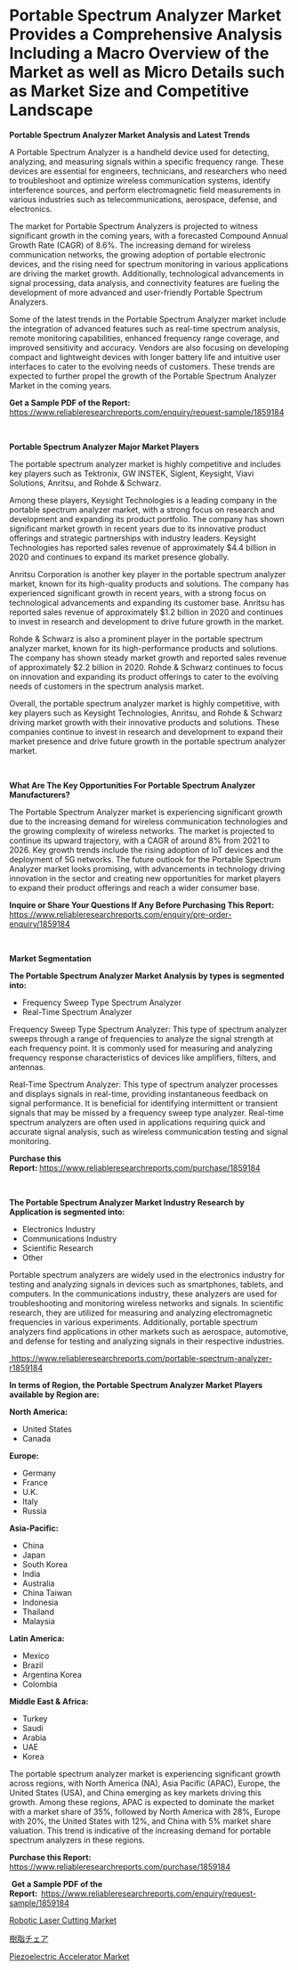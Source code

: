 <p><h1>Portable Spectrum Analyzer Market Provides a Comprehensive Analysis Including a Macro Overview of the Market as well as Micro Details such as Market Size and Competitive Landscape</h1></p><p><strong>Portable Spectrum Analyzer Market Analysis and Latest Trends</strong></p>
<p><p>A Portable Spectrum Analyzer is a handheld device used for detecting, analyzing, and measuring signals within a specific frequency range. These devices are essential for engineers, technicians, and researchers who need to troubleshoot and optimize wireless communication systems, identify interference sources, and perform electromagnetic field measurements in various industries such as telecommunications, aerospace, defense, and electronics.</p><p>The market for Portable Spectrum Analyzers is projected to witness significant growth in the coming years, with a forecasted Compound Annual Growth Rate (CAGR) of 8.6%. The increasing demand for wireless communication networks, the growing adoption of portable electronic devices, and the rising need for spectrum monitoring in various applications are driving the market growth. Additionally, technological advancements in signal processing, data analysis, and connectivity features are fueling the development of more advanced and user-friendly Portable Spectrum Analyzers.</p><p>Some of the latest trends in the Portable Spectrum Analyzer market include the integration of advanced features such as real-time spectrum analysis, remote monitoring capabilities, enhanced frequency range coverage, and improved sensitivity and accuracy. Vendors are also focusing on developing compact and lightweight devices with longer battery life and intuitive user interfaces to cater to the evolving needs of customers. These trends are expected to further propel the growth of the Portable Spectrum Analyzer Market in the coming years.</p></p>
<p><strong>Get a Sample PDF of the Report:&nbsp;</strong> <a href="https://www.reliableresearchreports.com/enquiry/request-sample/1859184">https://www.reliableresearchreports.com/enquiry/request-sample/1859184</a></p>
<p>&nbsp;</p>
<p><strong>Portable Spectrum Analyzer Major Market Players</strong></p>
<p><p>The portable spectrum analyzer market is highly competitive and includes key players such as Tektronix, GW INSTEK, Siglent, Keysight, Viavi Solutions, Anritsu, and Rohde & Schwarz. </p><p>Among these players, Keysight Technologies is a leading company in the portable spectrum analyzer market, with a strong focus on research and development and expanding its product portfolio. The company has shown significant market growth in recent years due to its innovative product offerings and strategic partnerships with industry leaders. Keysight Technologies has reported sales revenue of approximately $4.4 billion in 2020 and continues to expand its market presence globally.</p><p>Anritsu Corporation is another key player in the portable spectrum analyzer market, known for its high-quality products and solutions. The company has experienced significant growth in recent years, with a strong focus on technological advancements and expanding its customer base. Anritsu has reported sales revenue of approximately $1.2 billion in 2020 and continues to invest in research and development to drive future growth in the market.</p><p>Rohde & Schwarz is also a prominent player in the portable spectrum analyzer market, known for its high-performance products and solutions. The company has shown steady market growth and reported sales revenue of approximately $2.2 billion in 2020. Rohde & Schwarz continues to focus on innovation and expanding its product offerings to cater to the evolving needs of customers in the spectrum analysis market.</p><p>Overall, the portable spectrum analyzer market is highly competitive, with key players such as Keysight Technologies, Anritsu, and Rohde & Schwarz driving market growth with their innovative products and solutions. These companies continue to invest in research and development to expand their market presence and drive future growth in the portable spectrum analyzer market.</p></p>
<p>&nbsp;</p>
<p><strong>What Are The Key Opportunities For Portable Spectrum Analyzer Manufacturers?</strong></p>
<p><p>The Portable Spectrum Analyzer market is experiencing significant growth due to the increasing demand for wireless communication technologies and the growing complexity of wireless networks. The market is projected to continue its upward trajectory, with a CAGR of around 8% from 2021 to 2026. Key growth trends include the rising adoption of IoT devices and the deployment of 5G networks. The future outlook for the Portable Spectrum Analyzer market looks promising, with advancements in technology driving innovation in the sector and creating new opportunities for market players to expand their product offerings and reach a wider consumer base.</p></p>
<p><strong>Inquire or Share Your Questions If Any Before Purchasing This Report:</strong> <a href="https://www.reliableresearchreports.com/enquiry/pre-order-enquiry/1859184">https://www.reliableresearchreports.com/enquiry/pre-order-enquiry/1859184</a></p>
<p>&nbsp;</p>
<p><strong>Market Segmentation</strong></p>
<p><strong>The Portable Spectrum Analyzer Market Analysis by types is segmented into:</strong></p>
<p><ul><li>Frequency Sweep Type Spectrum Analyzer</li><li>Real-Time Spectrum Analyzer</li></ul></p>
<p><p>Frequency Sweep Type Spectrum Analyzer: This type of spectrum analyzer sweeps through a range of frequencies to analyze the signal strength at each frequency point. It is commonly used for measuring and analyzing frequency response characteristics of devices like amplifiers, filters, and antennas.</p><p>Real-Time Spectrum Analyzer: This type of spectrum analyzer processes and displays signals in real-time, providing instantaneous feedback on signal performance. It is beneficial for identifying intermittent or transient signals that may be missed by a frequency sweep type analyzer. Real-time spectrum analyzers are often used in applications requiring quick and accurate signal analysis, such as wireless communication testing and signal monitoring.</p></p>
<p><strong>Purchase this Report:&nbsp;</strong><a href="https://www.reliableresearchreports.com/purchase/1859184">https://www.reliableresearchreports.com/purchase/1859184</a></p>
<p>&nbsp;</p>
<p><strong>The Portable Spectrum Analyzer Market Industry Research by Application is segmented into:</strong></p>
<p><ul><li>Electronics Industry</li><li>Communications Industry</li><li>Scientific Research</li><li>Other</li></ul></p>
<p><p>Portable spectrum analyzers are widely used in the electronics industry for testing and analyzing signals in devices such as smartphones, tablets, and computers. In the communications industry, these analyzers are used for troubleshooting and monitoring wireless networks and signals. In scientific research, they are utilized for measuring and analyzing electromagnetic frequencies in various experiments. Additionally, portable spectrum analyzers find applications in other markets such as aerospace, automotive, and defense for testing and analyzing signals in their respective industries.</p></p>
<p><a href="https://www.reliableresearchreports.com/portable-spectrum-analyzer-r1859184">&nbsp;https://www.reliableresearchreports.com/portable-spectrum-analyzer-r1859184</a></p>
<p><strong>In terms of Region, the Portable Spectrum Analyzer Market Players available by Region are:</strong></p>
<p>
    <p> <strong> North America: </strong>
        <ul>
            <li>United States</li>
            <li>Canada</li>
        </ul>
        </p> 
    <p> <strong> Europe: </strong>
        <ul>
            <li>Germany</li>
            <li>France</li>
            <li>U.K.</li>
            <li>Italy</li>
            <li>Russia</li>
        </ul>
        </p> 
    <p> <strong> Asia-Pacific: </strong>
        <ul>
            <li>China</li>
            <li>Japan</li>
            <li>South Korea</li>
            <li>India</li>
            <li>Australia</li>
            <li>China Taiwan</li>
            <li>Indonesia</li>
            <li>Thailand</li>
            <li>Malaysia</li>
        </ul>
        </p> 
    <p> <strong> Latin America: </strong>
        <ul>
            <li>Mexico</li>
            <li>Brazil</li>
            <li>Argentina Korea</li>
            <li>Colombia</li>
        </ul>
        </p> 
    <p> <strong> Middle East & Africa: </strong>
        <ul>
            <li>Turkey</li>
            <li>Saudi</li>
            <li>Arabia</li>
            <li>UAE</li>
            <li>Korea</li>
        </ul>
    </p>
    </p>
<p><p>The portable spectrum analyzer market is experiencing significant growth across regions, with North America (NA), Asia Pacific (APAC), Europe, the United States (USA), and China emerging as key markets driving this growth. Among these regions, APAC is expected to dominate the market with a market share of 35%, followed by North America with 28%, Europe with 20%, the United States with 12%, and China with 5% market share valuation. This trend is indicative of the increasing demand for portable spectrum analyzers in these regions.</p></p>
<p><strong>Purchase this Report: </strong><a href="https://www.reliableresearchreports.com/purchase/1859184">https://www.reliableresearchreports.com/purchase/1859184</a></p>
<p>&nbsp;<strong>Get a Sample PDF of the Report:&nbsp;&nbsp;</strong><a href="https://www.reliableresearchreports.com/enquiry/request-sample/1859184">https://www.reliableresearchreports.com/enquiry/request-sample/1859184</a></p>
<p><strong></strong></p>
<p><p><a href="https://github.com/myacatherineblakecaczo9vcsw/Market-Research-Report-List-2/blob/main/robotic-laser-cutting-market.md">Robotic Laser Cutting Market</a></p><p><a href="https://github.com/SarahFahey88/Market-Research-Report-List-1/blob/main/916910421754.md">樹脂チェア</a></p><p><a href="https://github.com/okotobwrhuteie/Market-Research-Report-List-2/blob/main/piezoelectric-accelerator-market.md">Piezoelectric Accelerator Market</a></p></p>